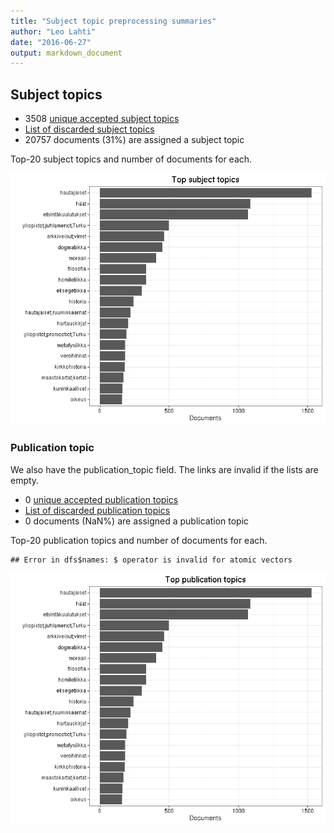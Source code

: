 ```yaml
---
title: "Subject topic preprocessing summaries"
author: "Leo Lahti"
date: "2016-06-27"
output: markdown_document
---
```


## Subject topics



  * 3508 [unique accepted subject topics](output.tables/subject_topic_accepted.csv)
  * [List of discarded subject topics](output.tables/subject_topic_discarded.csv)
  * 20757 documents (31%) are assigned a subject topic 


Top-20 subject topics and number of documents for each.

![plot of chunk summarytopics22](figure/summarytopics22-1.png)

### Publication topic

We also have the publication_topic field. The links are invalid if the lists are empty.



  * 0 [unique accepted publication topics](output.tables/publication_topic_accepted.csv)
  * [List of discarded publication topics](output.tables/publication_topic_discarded.csv)
  * 0 documents (NaN%) are assigned a publication topic 


Top-20 publication topics and number of documents for each.


```
## Error in dfs$names: $ operator is invalid for atomic vectors
```

![plot of chunk summarytopics223](figure/summarytopics223-1.png)
